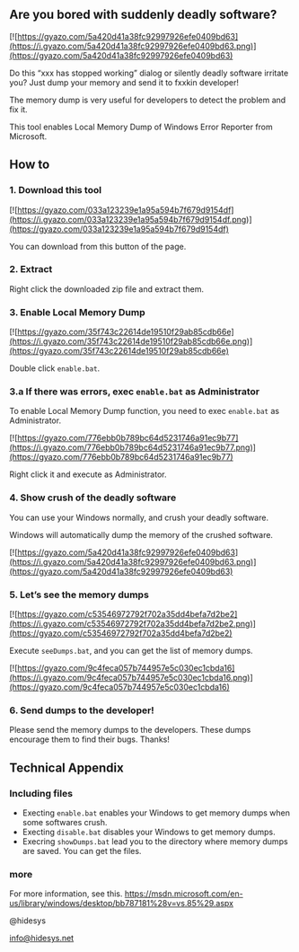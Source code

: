 Are you bored with suddenly deadly software?
----
[![https://gyazo.com/5a420d41a38fc92997926efe0409bd63](https://i.gyazo.com/5a420d41a38fc92997926efe0409bd63.png)](https://gyazo.com/5a420d41a38fc92997926efe0409bd63)

Do this “xxx has stopped working” dialog or silently deadly software irritate you?
Just dump your memory and send it to fxxkin developer!

The memory dump is very useful for developers to detect the problem and fix it.

This tool enables Local Memory Dump of Windows Error Reporter from Microsoft.

## How to
### 1. Download this tool
[![https://gyazo.com/033a123239e1a95a594b7f679d9154df](https://i.gyazo.com/033a123239e1a95a594b7f679d9154df.png)](https://gyazo.com/033a123239e1a95a594b7f679d9154df)

You can download from this button of the page.

### 2. Extract
Right click the downloaded zip file and extract them.

### 3. Enable Local Memory Dump
[![https://gyazo.com/35f743c22614de19510f29ab85cdb66e](https://i.gyazo.com/35f743c22614de19510f29ab85cdb66e.png)](https://gyazo.com/35f743c22614de19510f29ab85cdb66e)

Double click `enable.bat`.

### 3.a If there was errors, exec `enable.bat` as Administrator
To enable Local Memory Dump function, you need to exec `enable.bat` as Administrator.

[![https://gyazo.com/776ebb0b789bc64d5231746a91ec9b77](https://i.gyazo.com/776ebb0b789bc64d5231746a91ec9b77.png)](https://gyazo.com/776ebb0b789bc64d5231746a91ec9b77)

Right click it and execute as Administrator.

### 4. Show crush of the deadly software
You can use your Windows normally, and crush your deadly software.

Windows will automatically dump the memory of the crushed software.

[![https://gyazo.com/5a420d41a38fc92997926efe0409bd63](https://i.gyazo.com/5a420d41a38fc92997926efe0409bd63.png)](https://gyazo.com/5a420d41a38fc92997926efe0409bd63)

### 5. Let’s see the memory dumps
[![https://gyazo.com/c53546972792f702a35dd4befa7d2be2](https://i.gyazo.com/c53546972792f702a35dd4befa7d2be2.png)](https://gyazo.com/c53546972792f702a35dd4befa7d2be2)

Execute `seeDumps.bat`, and you can get the list of memory dumps.

[![https://gyazo.com/9c4feca057b744957e5c030ec1cbda16](https://i.gyazo.com/9c4feca057b744957e5c030ec1cbda16.png)](https://gyazo.com/9c4feca057b744957e5c030ec1cbda16)

### 6. Send dumps to the developer!
Please send the memory dumps to the developers.
These dumps encourage them to find their bugs. Thanks!

## Technical Appendix
### Including files
* Execting `enable.bat` enables your Windows to get memory dumps when some softwares crush.
* Execting `disable.bat` disables your Windows to get memory dumps.
* Execring `showDumps.bat` lead you to the directory where memory dumps are saved. You can get the files.

### more
For more information, see this.
https://msdn.microsoft.com/en-us/library/windows/desktop/bb787181%28v=vs.85%29.aspx

@hidesys

info@hidesys.net
